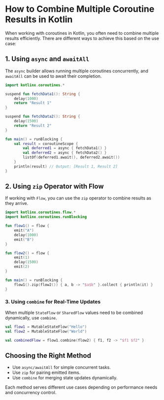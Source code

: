 # How to Combine Multiple Coroutine Results in Kotlin

When working with coroutines in Kotlin, you often need to combine multiple results efficiently. There are different ways to achieve this based on the use case:

## 1. Using `async` and `awaitAll`
The `async` builder allows running multiple coroutines concurrently, and `awaitAll` can be used to await their completion.

```kotlin
import kotlinx.coroutines.*

suspend fun fetchData1(): String {
    delay(1000)
    return "Result 1"
}

suspend fun fetchData2(): String {
    delay(1500)
    return "Result 2"
}

fun main() = runBlocking {
    val result = coroutineScope {
        val deferred1 = async { fetchData1() }
        val deferred2 = async { fetchData2() }
        listOf(deferred1.await(), deferred2.await())
    }
    println(result) // Output: [Result 1, Result 2]
}
```

## 2. Using `zip` Operator with Flow
If working with `Flow`, you can use the `zip` operator to combine results as they arrive.

```kotlin
import kotlinx.coroutines.flow.*
import kotlinx.coroutines.runBlocking

fun flow1() = flow {
    emit("A")
    delay(1000)
    emit("B")
}

fun flow2() = flow {
    emit(1)
    delay(1500)
    emit(2)
}

fun main() = runBlocking {
    flow1().zip(flow2()) { a, b -> "$a$b" }.collect { println(it) }
}
```

### 3. Using `combine` for Real-Time Updates
When multiple `StateFlow` or `SharedFlow` values need to be combined dynamically, use `combine`.

```kotlin
val flow1 = MutableStateFlow("Hello")
val flow2 = MutableStateFlow("World")

val combinedFlow = flow1.combine(flow2) { f1, f2 -> "$f1 $f2" }
```

## Choosing the Right Method
- Use `async/awaitAll` for simple concurrent tasks.
- Use `zip` for pairing emitted items.
- Use `combine` for merging state updates dynamically.

Each method serves different use cases depending on performance needs and concurrency control.
